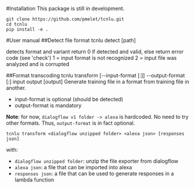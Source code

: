 #Installation
This package is still in development.

    git clone https://github.com/pmelet/tcnlu.git
    cd tcnlu
    pip install -e .

#User manual
##Detect file format
    tcnlu detect [path]

detects format and variant
return 0 if detected and valid, else return error code (see 'check')
1 = input format is not recognized
2 = input file was analyzed and is corrupted

##Format transcoding
    tcnlu transform [--input-format <format>[:<variant>]] --output-format <format>[:<variant>] input output [output]
Generate training file in a format from training file in another.

 - input-format is optional (should be detected)
 - output-format is mandatory

**Note**: for now, `dialogflow v1 folder -> alexa` is hardcoded. No need to try other formats. Thus, `output-format` is in fact optional.

    tcnlu transform <dialogflow unzipped folder> <alexa json> [responses json]
with:

 - `dialogflow unzipped folder`: unzip the file exporter from dialogflow
 - `alexa json`: a file that can be imported into alexa
 - `responses json`: a file that can be used to generate responses in a lambda function